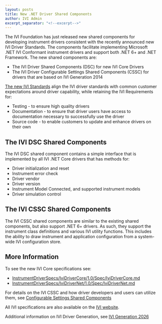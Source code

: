 ```yaml
---
layout: posts
title: New .NET Driver Shared Components
author: IVI Admin
excerpt_separator: "<!--excerpt-->"
---
```


The IVI Foundation has just released new shared components for developing instrument drivers consistent with the recently announced new IVI Driver Standards.  The components facilitate implementing Microsoft .NET IVI Conformant instrument drivers and support both .NET 6+ and .NET Framework.  The new shared components are:

- The IVI Driver Shared Components (DSC) for new IVI Core Drivers
- The IVI Driver Configurable Settings Shared Components (CSSC) for drivers that are based on IVI Generation 2014

[The new IVI Standards](https://www.ivifoundation.org/2025/02/13/NewDriverSpecs.html) align the IVI driver standards with common customer expectations around driver capability, while retaining the IVI Requirements for:

- Testing - to ensure high quality drivers
- Documentation - to ensure that driver users have access to documentation necessary to successfully use the driver
- Source code - to enable customers to update and enhance drivers on their own

<!--excerpt-->

## The IVI DSC Shared Components

The IVI DSC shared component contains a simple interface that is implemented by all IVI .NET Core drivers that has methods for:

- Driver initialization and reset
- Instrument error check
- Driver vendor
- Driver version
- Instrument Model Connected, and supported instrument models
- Driver simulation control

## The IVI CSSC Shared Components

The IVI CSSC shared components are similar to the existing shared components, but also support .NET 6+ drivers.  As such, they support the instrument class definitions and various IVI utility functions.  This includes the ability to draw instrument and application configuration from a system-wide IVI configuration store.

## More Information

To see the new IVI Core specifications see:

- [InstrumentDriverSpecs/IviDriverCore/1.0/Spec/IviDriverCore.md](https://github.com/IviFoundation/IviDrivers/blob/main/IviDriverCore/1.0/Spec/IviDriverCore.md)
- [InstrumentDriverSpecs/IviDriverNet/1.0/Spec/IviDriverNet.md](https://github.com/IviFoundation/IviDrivers/blob/main/IviDriverNet/1.0/Spec/IviDriverNet.md)

For details on the IVI CSSC and how driver developers and users can utilize them, see [Configurable Settings Shared Components](https://github.com/IviFoundation/IviDrivers/blob/main/Documentation/IviDotNetDriversWithCSSharedComponents.md)

All IVI specifications are also available on the [IVI website](https://www.ivifoundation.org).

Additional information on IVI Driver Generation, see [IVI Generation 2026](https://github.com/IviFoundation/IviDrivers/blob/main/Generations/IVI%202026.md)
